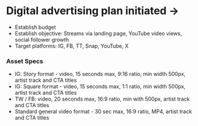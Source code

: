 # Digital advertising plan initiated →

- Establish budget
- Establish objective: Streams via landing page, YouTube video views, social follower growth
- Target platforms: IG, FB, TT, Snap, YouTube, X

### Asset Specs

- IG: Story format - video, 15 seconds max, 9:16 ratio, min width 500px, artist track and CTA titles
- IG: Square format - video, 15 seconds max, 1:1 ratio, min width 500px, artist track and CTA titles
- TW / FB: video, 20 seconds max, 16:9 ratio, min with 500px, artist track and CTA titles
- Standard general video format - 30 sec max, 16:9 ratio, MP4, artist track and CTA titles